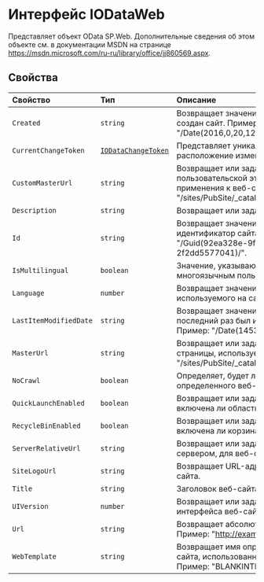 # <a name="iodataweb-interface"></a>Интерфейс IODataWeb







Представляет объект OData SP.Web. Дополнительные сведения об этом объекте см. в документации MSDN на странице https://msdn.microsoft.com/ru-ru/library/office/jj860569.aspx.




## <a name="properties"></a>Свойства

| Свойство     | Тип   | Описание|
|:-------------|:-------|:-----------|
|`Created`      | `string` | Возвращает значение, определяющее, когда был создан сайт. Пример: "/Date(2016,0,20,12,58,7,0)/". |
|`CurrentChangeToken`      | [`IODataChangeToken`](../sp-odata-types/iodatachangetoken.md) | Представляет уникальное следующее расположение изменения в журнале изменений. |
|`CustomMasterUrl`      | `string` | Возвращает или задает URL-адрес для файла пользовательской эталонной страницы для применения к веб-сайту. Пример: "/sites/PubSite/_catalogs/masterpage/seattle.master". |
|`Description`      | `string` | Возвращает или задает описание сайта. |
|`Id`      | `string` | Возвращает значение, определяющее идентификатор сайта для сайта. Пример: "/Guid(92ea328e-9f50-49a6-9da5-2f2dd5577041)/". |
|`IsMultilingual`      | `boolean` | Значение, указывающее, был ли веб-сайт с многоязычным пользовательским интерфейсом. |
|`Language`      | `number` | Возвращает значение, определяющее код языка, используемого на сайте. Пример: 1033. |
|`LastItemModifiedDate`      | `string` | Возвращает значение, определяющее, когда в последний раз был изменен элемент на сайте. Пример: "/Date(1453618828000)/". |
|`MasterUrl`      | `string` | Возвращает или задает URL-адрес эталонной страницы, используемой для веб-сайта. Пример: "/sites/PubSite/_catalogs/masterpage/seattle.master". |
|`NoCrawl`      | `boolean` | Определяет, будет ли выполняться обход контента определенного веб-сайта при поиске. |
|`QuickLaunchEnabled`      | `boolean` | Возвращает или задает значение, указывающее, включена ли область быстрого запуска на сайте. |
|`RecycleBinEnabled`      | `boolean` | Возвращает или задает значение, определяющее, включена ли корзина для веб-сайта. |
|`ServerRelativeUrl`      | `string` | Возвращает или задает URL-адрес, связанный с сервером, для веб-сайта. Пример: "/sites/PubSite". |
|`SiteLogoUrl`      | `string` | Возвращает URL-адрес для логотипа именно этого сайта. |
|`Title`      | `string` | Заголовок веб-сайта. |
|`UIVersion`      | `number` | Возвращает или задает версию пользовательского интерфейса веб-сайта. Пример: 15. |
|`Url`      | `string` | Возвращает абсолютный URL-адрес веб-сайта. Пример: "http://example.com/sites/PubSite". |
|`WebTemplate`      | `string` | Возвращает имя определения сайта или шаблон сайта, использованный для создания сайта. Пример: "BLANKINTERNET". |






